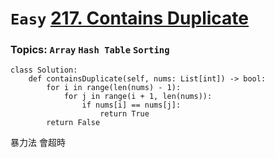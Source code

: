 # `Easy` [217. Contains Duplicate](https://leetcode.com/problems/contains-duplicate/)
### Topics: `Array` `Hash Table` `Sorting`
```python=
class Solution:
    def containsDuplicate(self, nums: List[int]) -> bool:
        for i in range(len(nums) - 1):
            for j in range(i + 1, len(nums)):
                if nums[i] == nums[j]:
                    return True
        return False
```
暴力法 會超時